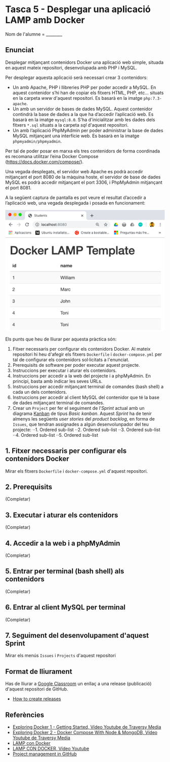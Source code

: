# Tasca 5 - Desplegar una aplicació LAMP amb Docker

Nom de l'alumne = ________

## Enunciat

Desplegar mitjançant contenidors Docker una aplicació web simple, situada en aquest mateix repositori, desenvolupada amb PHP i MySQL.

Per desplegar aquesta aplicació serà necessari crear 3 contenidors:
* Un amb Apache, PHP i llibreries PHP per poder accedir a MySQL. En aquest contenidor s’hi han de copiar els fitxers HTML, PHP, etc… situats en la carpeta *www* d'aquest repositori. Es basarà en la imatge `php:7.3-apache`.
* Un amb un servidor de bases de dades MySQL. Aquest contenidor contindrà la base de dades a la que ha d’accedir l’aplicació web. Es basarà en la imatge `mysql:8.0`. S'ha d'inicialitzar amb les dades dels fitxers `*.sql` situats a la carpeta *sql* d'aquest repositori.
* Un amb l’aplicació PhpMyAdmin per poder administrar la base de dades MySQL mitjançant una interfície web. Es basarà en la imatge `phpmyadmin/phpmyadmin`.

Per tal de poder posar en marxa els tres contenidors de forma coordinada es recomana utilitzar l’eina Docker Compose (https://docs.docker.com/compose/).

Una vegada desplegats, el servidor web Apache es podrà accedir mitjançant el port 8080 de la màquina hoste, el servidor de base de dades MySQL es podrà accedir mitjançant el port 3306, i PhpMyAdmin mitjançant el port 8081.

A la següent captura de pantalla es pot veure el resultat d’accedir a l’aplicació web, una vegada desplegada i posada en funcionament:

![alt text](https://github.com/miquelcabot/tasca5-docker/blob/master/demo.png?raw=true "Demostració de l'aplicació")

Els punts que heu de lliurar per aquesta pràctica són:
1. Fitxer necessaris per configurar els contenidors Docker. Al mateix repositori hi heu d'afegir els fitxers `Dockerfile` i `docker-compose.yml` per tal de configurar els contenidors sol·licitats a l'enunciat.
2. Prerequisits de software per poder executar aquest projecte.
3. Instruccions per executar i aturar els contenidors.
4. Instruccions per accedir a la web del projecte i a phpMyAdmin. En principi, basta amb indicar les seves URLs.
5. Instruccions per accedir mitjançant terminal de comandes (bash shell) a cada un dels contenidors.
6. Instruccions per accedir al client MySQL del contenidor que té la base de dades mitjançant terminal de comandes.
7. Crear un `Project` per fer el seguiment de l'*Sprint* actual amb un diagrama [Kanban](https://es.wikipedia.org/wiki/Kanban) de tipus *Basic kanban*. Aquest *Sprint* ha de tenir almenys les següents *user stories* del *product backlog*, en forma de `Issues`, que tendran assignades a algún desenvolunpador del teu projecte:
⋅⋅1. Ordered sub-list
⋅⋅2. Ordered sub-list
⋅⋅3. Ordered sub-list
⋅⋅4. Ordered sub-list
⋅⋅5. Ordered sub-list

## 1. Fitxer necessaris per configurar els contenidors Docker
Mirar els fitxers `Dockerfile` i `docker-compose.yml` d'aquest repositori.

## 2. Prerequisits
(Completar)

## 3. Executar i aturar els contenidors
(Completar)

## 4. Accedir a la web i a phpMyAdmin
(Completar)

## 5. Entrar per terminal (bash shell) als contenidors 
(Completar)

## 6. Entrar al client MySQL per terminal
(Completar)

## 7. Seguiment del desenvolupament d'aquest Sprint
Mirar els menús `Issues` i `Projects` d'aquest repositori

## Format de lliurament

Has de lliurar a [Google Classroom](https://classroom.google.com) un enllaç a una release (publicació) d'aquest repositori de GitHub.

* [How to create releases](https://help.github.com/articles/creating-releases/)

## Referències

* [Exploring Docker 1 - Getting Started, Vídeo Youtube de Traversy Media](https://youtu.be/Kyx2PsuwomE)
* [Exploring Docker 2 - Docker Compose With Node & MongoDB, Vídeo Youtube de Traversy Media](https://youtu.be/hP77Rua1E0c)
* [LAMP con Docker](https://magmax.org/blog/lamp-con-docker/)
* [LAMP CON DOCKER, Vídeo Youtube](https://www.youtube.com/watch?v=lrhwWX49Uss)
* [Project management in GitHub](https://github.com/features/project-management/)
